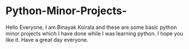 # Python-Minor-Projects-
Hello Everyone, I am Binayak Koirala and these are some basic python minor projects which I have done while I was learning python. I hope you like it. 
Have a great day everyone. 
